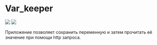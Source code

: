 # Var_keeper

![](https://github.com/plkristina/var_keeper/actions/workflows/staging.yml/badge.svg) ![](https://img.shields.io/docker/v/kristinapletyuk/var_keeper?sort=date&label=build%20for%20commit)

Приложение позволяет сохранить переменную и затем прочитать её значение при помощи http запроса.